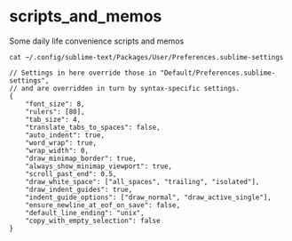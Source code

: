 # scripts\_and\_memos
Some daily life convenience scripts and memos  

`cat ~/.config/sublime-text/Packages/User/Preferences.sublime-settings`  
```
// Settings in here override those in "Default/Preferences.sublime-settings",
// and are overridden in turn by syntax-specific settings.
{
	"font_size": 8,
	"rulers": [80],
	"tab_size": 4,
	"translate_tabs_to_spaces": false,
	"auto_indent": true,
	"word_wrap": true,
	"wrap_width": 0,
	"draw_minimap_border": true,
	"always_show_minimap_viewport": true,
	"scroll_past_end": 0.5,
	"draw_white_space": ["all_spaces", "trailing", "isolated"],
	"draw_indent_guides": true,
	"indent_guide_options": ["draw_normal", "draw_active_single"],
	"ensure_newline_at_eof_on_save": false,
	"default_line_ending": "unix",
	"copy_with_empty_selection": false
}

```

